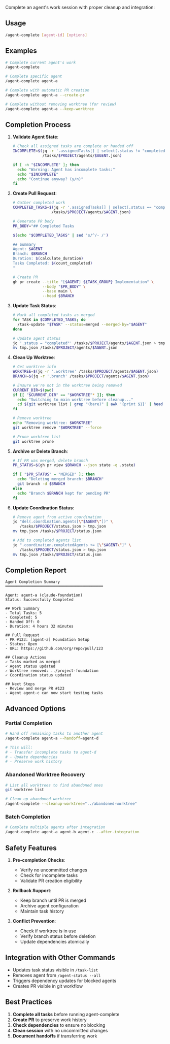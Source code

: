 Complete an agent's work session with proper cleanup and integration:

## Usage

```bash
/agent-complete [agent-id] [options]
```

## Examples

```bash
# Complete current agent's work
/agent-complete

# Complete specific agent
/agent-complete agent-a

# Complete with automatic PR creation
/agent-complete agent-a --create-pr

# Complete without removing worktree (for review)
/agent-complete agent-a --keep-worktree
```

## Completion Process

1. **Validate Agent State**:
   ```bash
   # Check all assigned tasks are complete or handed off
   INCOMPLETE=$(jq -r '.assignedTasks[] | select(.status != "completed")' \
                /tasks/$PROJECT/agents/$AGENT.json)

   if [ -n "$INCOMPLETE" ]; then
     echo "Warning: Agent has incomplete tasks:"
     echo "$INCOMPLETE"
     echo "Continue anyway? (y/n)"
   fi
   ```

2. **Create Pull Request**:
   ```bash
   # Gather completed work
   COMPLETED_TASKS=$(jq -r '.assignedTasks[] | select(.status == "completed")' \
                    /tasks/$PROJECT/agents/$AGENT.json)

   # Generate PR body
   PR_BODY="## Completed Tasks

   $(echo "$COMPLETED_TASKS" | sed 's/^/- /')

   ## Summary
   Agent: $AGENT
   Branch: $BRANCH
   Duration: $(calculate_duration)
   Tasks Completed: $(count_completed)
   "

   # Create PR
   gh pr create --title "[$AGENT] ${TASK_GROUP} Implementation" \
                --body "$PR_BODY" \
                --base main \
                --head $BRANCH
   ```

3. **Update Task Status**:
   ```bash
   # Mark all completed tasks as merged
   for TASK in $COMPLETED_TASKS; do
     /task-update "$TASK" --status=merged --merged-by="$AGENT"
   done

   # Update agent status
   jq '.status = "completed"' /tasks/$PROJECT/agents/$AGENT.json > tmp.json
   mv tmp.json /tasks/$PROJECT/agents/$AGENT.json
   ```

4. **Clean Up Worktree**:
   ```bash
   # Get worktree info
   WORKTREE=$(jq -r '.worktree' /tasks/$PROJECT/agents/$AGENT.json)
   BRANCH=$(jq -r '.branch' /tasks/$PROJECT/agents/$AGENT.json)

   # Ensure we're not in the worktree being removed
   CURRENT_DIR=$(pwd)
   if [[ "$CURRENT_DIR" == "$WORKTREE"* ]]; then
     echo "Switching to main worktree before cleanup..."
     cd $(git worktree list | grep "(bare)" | awk '{print $1}' | head -1)
   fi

   # Remove worktree
   echo "Removing worktree: $WORKTREE"
   git worktree remove "$WORKTREE" --force

   # Prune worktree list
   git worktree prune
   ```

5. **Archive or Delete Branch**:
   ```bash
   # If PR was merged, delete branch
   PR_STATUS=$(gh pr view $BRANCH --json state -q .state)

   if [ "$PR_STATUS" = "MERGED" ]; then
     echo "Deleting merged branch: $BRANCH"
     git branch -d $BRANCH
   else
     echo "Branch $BRANCH kept for pending PR"
   fi
   ```

6. **Update Coordination Status**:
   ```bash
   # Remove agent from active coordination
   jq "del(.coordination.agents[\"$AGENT\"])" \
      /tasks/$PROJECT/status.json > tmp.json
   mv tmp.json /tasks/$PROJECT/status.json

   # Add to completed agents list
   jq ".coordination.completedAgents += [\"$AGENT\"]" \
      /tasks/$PROJECT/status.json > tmp.json
   mv tmp.json /tasks/$PROJECT/status.json
   ```

## Completion Report

```
Agent Completion Summary
═══════════════════════════════════════════

Agent: agent-a (claude-foundation)
Status: Successfully Completed

## Work Summary
- Total Tasks: 5
- Completed: 5
- Handed Off: 0
- Duration: 4 hours 32 minutes

## Pull Request
- PR #123: [agent-a] Foundation Setup
- Status: Open
- URL: https://github.com/org/repo/pull/123

## Cleanup Actions
✓ Tasks marked as merged
✓ Agent status updated
✓ Worktree removed: ../project-foundation
✓ Coordination status updated

## Next Steps
- Review and merge PR #123
- Agent agent-c can now start testing tasks
```

## Advanced Options

### Partial Completion

```bash
# Hand off remaining tasks to another agent
/agent-complete agent-a --handoff=agent-d

# This will:
# - Transfer incomplete tasks to agent-d
# - Update dependencies
# - Preserve work history
```

### Abandoned Worktree Recovery

```bash
# List all worktrees to find abandoned ones
git worktree list

# Clean up abandoned worktree
/agent-complete --cleanup-worktree="../abandoned-worktree"
```

### Batch Completion

```bash
# Complete multiple agents after integration
/agent-complete agent-a agent-b agent-c --after-integration
```

## Safety Features

1. **Pre-completion Checks**:
   - Verify no uncommitted changes
   - Check for incomplete tasks
   - Validate PR creation eligibility

2. **Rollback Support**:
   - Keep branch until PR is merged
   - Archive agent configuration
   - Maintain task history

3. **Conflict Prevention**:
   - Check if worktree is in use
   - Verify branch status before deletion
   - Update dependencies atomically

## Integration with Other Commands

- Updates task status visible in `/task-list`
- Removes agent from `/agent-status --all`
- Triggers dependency updates for blocked agents
- Creates PR visible in git workflow

## Best Practices

1. **Complete all tasks** before running agent-complete
2. **Create PR** to preserve work history
3. **Check dependencies** to ensure no blocking
4. **Clean session** with no uncommitted changes
5. **Document handoffs** if transferring work
